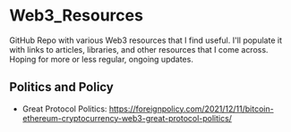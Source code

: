 # Web3_Resources


GitHub Repo with various Web3 resources that I find useful. I'll populate it with links to articles, libraries, and other resources that I come across. Hoping for more or less regular, ongoing updates.


## Politics and Policy

* Great Protocol Politics: https://foreignpolicy.com/2021/12/11/bitcoin-ethereum-cryptocurrency-web3-great-protocol-politics/
